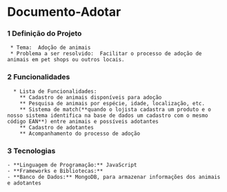 # Documento-Adotar

 ### 1 Definição do Projeto
     * Tema:  Adoção de animais
     * Problema a ser resolvido:  Facilitar o processo de adoção de animais em pet shops ou outros locais.

### 2 Funcionalidades
      * Lista de Funcionalidades:
        ** Cadastro de animais disponíveis para adoção
        ** Pesquisa de animais por espécie, idade, localização, etc.
        ** Sistema de match(**quando o lojista cadastra um produto e o nosso sistema identifica na base de dados um cadastro com o mesmo código EAN**) entre animais e possíveis adotantes
        ** Cadastro de adotantes
        ** Acompanhamento do processo de adoção

### 3 Tecnologias
    - **Linguagem de Programação:** JavaScript
    - **Frameworks e Bibliotecas:**
    - **Banco de Dados:** MongoDB, para armazenar informações dos animais e adotantes
